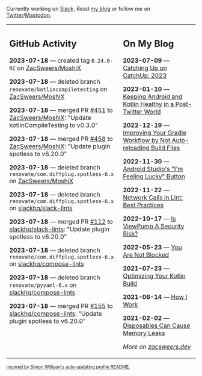 Currently working on [Slack](https://slack.com/). Read [my blog](https://zacsweers.dev/) or follow me on [Twitter](https://twitter.com/ZacSweers)/[Mastodon](https://hachyderm.io/@ZacSweers).

<table><tr><td valign="top" width="60%">

## GitHub Activity
<!-- githubActivity starts -->
**2023-07-18** — created tag `0.24.0-RC` on [ZacSweers/MoshiX](https://github.com/ZacSweers/MoshiX)

**2023-07-18** — deleted branch `renovate/kotlincompiletesting` on [ZacSweers/MoshiX](https://github.com/ZacSweers/MoshiX)

**2023-07-18** — merged PR [#451](https://github.com/ZacSweers/MoshiX/pull/451) to [ZacSweers/MoshiX](https://github.com/ZacSweers/MoshiX): "Update kotlinCompileTesting to v0.3.0"

**2023-07-18** — merged PR [#458](https://github.com/ZacSweers/MoshiX/pull/458) to [ZacSweers/MoshiX](https://github.com/ZacSweers/MoshiX): "Update plugin spotless to v6.20.0"

**2023-07-18** — deleted branch `renovate/com.diffplug.spotless-6.x` on [ZacSweers/MoshiX](https://github.com/ZacSweers/MoshiX)

**2023-07-18** — deleted branch `renovate/com.diffplug.spotless-6.x` on [slackhq/slack-lints](https://github.com/slackhq/slack-lints)

**2023-07-18** — merged PR [#112](https://github.com/slackhq/slack-lints/pull/112) to [slackhq/slack-lints](https://github.com/slackhq/slack-lints): "Update plugin spotless to v6.20.0"

**2023-07-18** — deleted branch `renovate/com.diffplug.spotless-6.x` on [slackhq/compose-lints](https://github.com/slackhq/compose-lints)

**2023-07-18** — deleted branch `renovate/pyyaml-6.x` on [slackhq/compose-lints](https://github.com/slackhq/compose-lints)

**2023-07-18** — merged PR [#155](https://github.com/slackhq/compose-lints/pull/155) to [slackhq/compose-lints](https://github.com/slackhq/compose-lints): "Update plugin spotless to v6.20.0"
<!-- githubActivity ends -->
</td><td valign="top" width="40%">

## On My Blog
<!-- blog starts -->
**2023-07-09** — [Catching Up on CatchUp: 2023](https://www.zacsweers.dev/catching-up-on-catchup-2023/)

**2023-01-10** — [Keeping Android and Kotlin Healthy in a Post-Twitter World](https://www.zacsweers.dev/keeping-android-healthy/)

**2022-12-19** — [Improving Your Gradle Workflow by Not Auto-reloading Build Files](https://www.zacsweers.dev/improving-your-workflow-by-not-auto-reloading-build-files/)

**2022-11-30** — [Android Studio's "I'm Feeling Lucky" Button](https://www.zacsweers.dev/android-studios-im-feeling-lucky-button/)

**2022-11-22** — [Network Calls in Lint: Best Practices](https://www.zacsweers.dev/network-calls-in-lint-best-practices/)

**2022-10-17** — [Is ViewPump A Security Risk?](https://www.zacsweers.dev/is-viewpump-a-security-risk/)

**2022-05-23** — [You Are Not Blocked](https://www.zacsweers.dev/you-are-not-blocked/)

**2021-07-23** — [Optimizing Your Kotlin Build](https://www.zacsweers.dev/optimizing-your-kotlin-build/)

**2021-06-14** — [How I Work](https://www.zacsweers.dev/how-i-work/)

**2021-02-02** — [Disposables Can Cause Memory Leaks](https://www.zacsweers.dev/disposables-can-cause-memory-leaks/)
<!-- blog ends -->
_More on [zacsweers.dev](https://zacsweers.dev/)_
</td></tr></table>

<sub><a href="https://simonwillison.net/2020/Jul/10/self-updating-profile-readme/">Inspired by Simon Willison's auto-updating profile README.</a></sub>